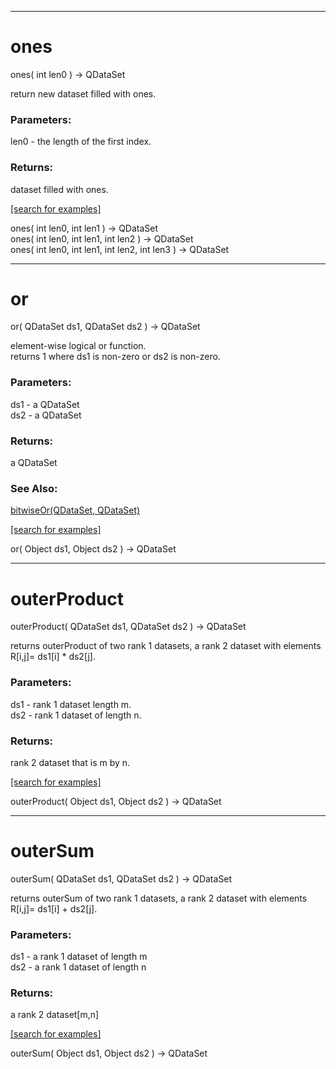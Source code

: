 ***
<a name="ones"></a>
# ones
ones( int len0 ) &rarr; QDataSet

return new dataset filled with ones.

### Parameters:
len0 - the length of the first index.

### Returns:
dataset filled with ones.

<a href="https://github.com/autoplot/dev/search?q=ones&unscoped_q=ones">[search for examples]</a>

ones( int len0, int len1 ) &rarr; QDataSet<br>
ones( int len0, int len1, int len2 ) &rarr; QDataSet<br>
ones( int len0, int len1, int len2, int len3 ) &rarr; QDataSet<br>
***
<a name="or"></a>
# or
or( QDataSet ds1, QDataSet ds2 ) &rarr; QDataSet

element-wise logical or function.  
 returns 1 where ds1 is non-zero or ds2 is non-zero.

### Parameters:
ds1 - a QDataSet
<br>ds2 - a QDataSet

### Returns:
a QDataSet

### See Also:
<a href='Ops_b.md#bitwiseOr'>bitwiseOr(QDataSet, QDataSet)</a> <br>

<a href="https://github.com/autoplot/dev/search?q=or&unscoped_q=or">[search for examples]</a>

or( Object ds1, Object ds2 ) &rarr; QDataSet<br>
***
<a name="outerProduct"></a>
# outerProduct
outerProduct( QDataSet ds1, QDataSet ds2 ) &rarr; QDataSet

returns outerProduct of two rank 1 datasets, a rank 2 dataset with 
 elements R[i,j]= ds1[i] * ds2[j].

### Parameters:
ds1 - rank 1 dataset length m.
<br>ds2 - rank 1 dataset of length n.

### Returns:
rank 2 dataset that is m by n.

<a href="https://github.com/autoplot/dev/search?q=outerProduct&unscoped_q=outerProduct">[search for examples]</a>

outerProduct( Object ds1, Object ds2 ) &rarr; QDataSet<br>
***
<a name="outerSum"></a>
# outerSum
outerSum( QDataSet ds1, QDataSet ds2 ) &rarr; QDataSet

returns outerSum of two rank 1 datasets, a rank 2 dataset with
 elements R[i,j]= ds1[i] + ds2[j].

### Parameters:
ds1 - a rank 1 dataset of length m
<br>ds2 - a rank 1 dataset of length n

### Returns:
a rank 2 dataset[m,n]

<a href="https://github.com/autoplot/dev/search?q=outerSum&unscoped_q=outerSum">[search for examples]</a>

outerSum( Object ds1, Object ds2 ) &rarr; QDataSet<br>
